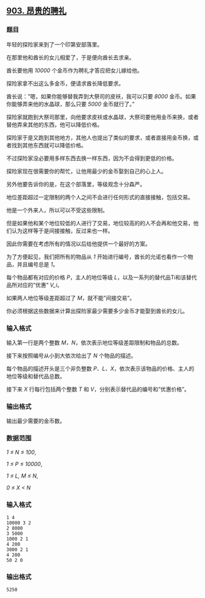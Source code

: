 ## [903. 昂贵的聘礼](https://www.acwing.com/problem/content/905/)

### 题目

年轻的探险家来到了一个印第安部落里。

在那里他和酋长的女儿相爱了，于是便向酋长去求亲。

酋长要他用 *10000* 个金币作为聘礼才答应把女儿嫁给他。

探险家拿不出这么多金币，便请求酋长降低要求。

酋长说：”嗯，如果你能够替我弄到大祭司的皮袄，我可以只要 *8000* 金币。如果你能够弄来他的水晶球，那么只要 *5000* 金币就行了。”

探险家就跑到大祭司那里，向他要求皮袄或水晶球，大祭司要他用金币来换，或者替他弄来其他的东西，他可以降低价格。

探险家于是又跑到其他地方，其他人也提出了类似的要求，或者直接用金币换，或者找到其他东西就可以降低价格。

不过探险家没必要用多样东西去换一样东西，因为不会得到更低的价格。

探险家现在很需要你的帮忙，让他用最少的金币娶到自己的心上人。

另外他要告诉你的是，在这个部落里，等级观念十分森严。

地位差距超过一定限制的两个人之间不会进行任何形式的直接接触，包括交易。

他是一个外来人，所以可以不受这些限制。

但是如果他和某个地位较低的人进行了交易，地位较高的的人不会再和他交易，他们认为这样等于是间接接触，反过来也一样。

因此你需要在考虑所有的情况以后给他提供一个最好的方案。

为了方便起见，我们把所有的物品从 *1* 开始进行编号，酋长的允诺也看作一个物品，并且编号总是 *1*。

每个物品都有对应的价格 *P*，主人的地位等级 *L*，以及一系列的替代品Ti和该替代品所对应的”优惠” *V_i*。

如果两人地位等级差距超过了 *M*，就不能”间接交易”。

你必须根据这些数据来计算出探险家最少需要多少金币才能娶到酋长的女儿。

### 输入格式

输入第一行是两个整数 *M，N*，依次表示地位等级差距限制和物品的总数。

接下来按照编号从小到大依次给出了 *N* 个物品的描述。

每个物品的描述开头是三个非负整数 *P、L、X*，依次表示该物品的价格、主人的地位等级和替代品总数。

接下来 *X* 行每行包括两个整数 *T* 和 *V*，分别表示替代品的编号和”优惠价格”。

### 输出格式

输出最少需要的金币数。

### 数据范围

*1 ≤ N ≤ 100*,

*1 ≤ P ≤ 10000*,

*1 ≤ L, M ≤ N*,

*0 ≤ X < N*

### 输入格式

```
1 4
10000 3 2
2 8000
3 5000
1000 2 1
4 200
3000 2 1
4 200
50 2 0
```

### 输出格式

```
5250
```
